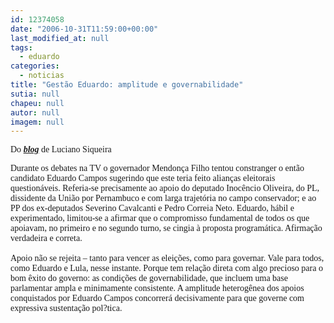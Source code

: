 ```yaml
---
id: 12374058
date: "2006-10-31T11:59:00+00:00"
last_modified_at: null
tags:
  - eduardo
categories:
  - noticias
title: "Gestão Eduardo: amplitude e governabilidade"
sutia: null
chapeu: null
autor: null
imagem: null
---
```

<p><P><FONT face=Verdana>Do <STRONG><EM><FONT color=mediumblue><A href=\"https://www.lucianosiqueira.blogspot.com/\" target=_blank>blog</A></FONT></EM></STRONG> de Luciano Siqueira</FONT></P></p>
<p><P><FONT face=Verdana>Durante os debates na TV o governador Mendonça Filho tentou constranger o então candidato Eduardo Campos sugerindo que este teria feito alianças eleitorais questionáveis. Referia-se precisamente ao apoio do deputado Inocêncio Oliveira, do PL, dissidente da União por Pernambuco e com larga trajetória no campo conservador; e ao PP dos ex-deputados Severino Cavalcanti e Pedro Correia Neto. Eduardo, hábil e experimentado, limitou-se a afirmar que o compromisso fundamental de todos os que apoiavam, no primeiro e no segundo turno, se cingia à proposta programática. Afirmação verdadeira e correta.<BR><BR>Apoio não se rejeita – tanto para vencer as eleições, como para governar. Vale para todos, como Eduardo e Lula, nesse instante. Porque tem relação direta com algo precioso para o bom êxito do governo: as condições de governabilidade, que incluem uma base parlamentar ampla e minimamente consistente. A amplitude heterogênea dos apoios conquistados por Eduardo Campos concorrerá decisivamente para que governe com expressiva sustentação pol?tica.</FONT></P> </p>
